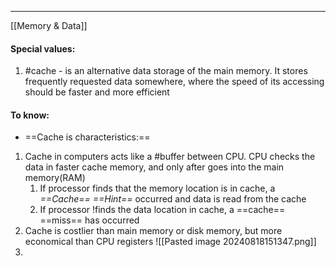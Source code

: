 ***
[[Memory & Data]]
####  Special values:
1. #cache - is an alternative data storage of the main memory. It stores frequently requested data somewhere, where the speed of its accessing should be faster and more efficient

#### To know:

- ==Cache is characteristics:==

1. Cache in computers acts like a #buffer between CPU. CPU checks the data in faster cache memory, and only after goes into the main memory(RAM)
	1. If processor finds that the memory location is in cache, a *==Cache== ==Hint==*  occurred and data is read from the cache 
	2. If processor !finds the data location in cache, a ==cache== ==miss== has occurred  
2. Cache is costlier than main memory or disk memory, but more economical than CPU registers 
![[Pasted image 20240818151347.png]]
3. 